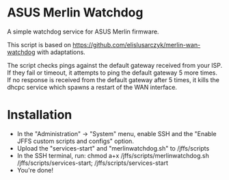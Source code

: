 # ASUS Merlin Watchdog
A simple watchdog service for ASUS Merlin firmware.

This script is based on https://github.com/elislusarczyk/merlin-wan-watchdog with adaptations.

The script checks pings against the default gateway received from your ISP. If they fail or timeout, it attempts to ping the default gateway 5 more times. If no response is received from the default gateway after 5 times, it kills the dhcpc service which spawns a restart of the WAN interface.

# Installation
- In the "Administration" -> "System" menu, enable SSH and the "Enable JFFS custom scripts and configs" option.
- Upload the "services-start" and "merlinwatchdog.sh" to /jffs/scripts
- In the SSH terminal, run: chmod a+x /jffs/scripts/merlinwatchdog.sh /jffs/scripts/services-start; /jffs/scripts/services-start
- You're done!
